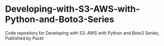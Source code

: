# Developing-with-S3-AWS-with-Python-and-Boto3-Series
Code repository for Developing with S3: AWS with Python and Boto3 Series, Published by Packt
